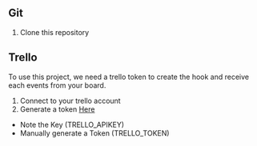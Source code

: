 ## Git
1. Clone this repository
  
## Trello
To use this project, we need a trello token to create the hook and receive each events from your board.

1. Connect to your trello account
2. Generate a token [Here](https://trello.com/app-key)
 * Note the Key (TRELLO_APIKEY)
 * Manually generate a Token (TRELLO_TOKEN)
